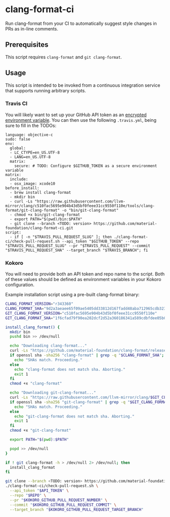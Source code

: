 # clang-format-ci

Run clang-format from your CI to automatically suggest style changes in PRs as in-line comments.

## Prerequisites

This script requires `clang-format` and `git clang-format`.

## Usage

This script is intended to be invoked from a continuous integration service that supports running
arbitrary scripts.

### Travis CI

You will likely want to set up your GitHub API token as an
[encrypted environment variable](https://docs.travis-ci.com/user/environment-variables/#defining-encrypted-variables-in-travisyml).
You can then use the following `.travis.yml`, being sure to fill in the TODOs:

```
language: objective-c
sudo: false
env:
  global:
  - LC_CTYPE=en_US.UTF-8
  - LANG=en_US.UTF-8
  matrix:
    secure: # TODO: Configure $GITHUB_TOKEN as a secure environment variable
matrix:
  include:
  - osx_image: xcode10
before_install:
  - brew install clang-format
  - mkdir bin
  - curl -Ls "https://raw.githubusercontent.com/llvm-mirror/clang/c510fac5695e904b43d5bf0feee31cc9550f110e/tools/clang-format/git-clang-format" -o "bin/git-clang-format"
  - chmod +x bin/git-clang-format
  - export PATH="$(pwd)/bin:$PATH"
  - git clone --branch <TODO: version> https://github.com/material-foundation/clang-format-ci.git
script:
  - if [ -n "$TRAVIS_PULL_REQUEST_SLUG" ]; then ./clang-format-ci/check-pull-request.sh --api_token "$GITHUB_TOKEN" --repo "$TRAVIS_PULL_REQUEST_SLUG" --pr "$TRAVIS_PULL_REQUEST" --commit "$TRAVIS_PULL_REQUEST_SHA" --target_branch "$TRAVIS_BRANCH"; fi
```

### Kokoro

You will need to provide both an API token and repo name to the script. Both of these values should
be defined as environment variables in your Kokoro configuration.

Example installation script using a pre-built clang-format binary:

```bash
CLANG_FORMAT_VERSION="r343360"
CLANG_FORMAT_SHA="9d2a3aeaee65f09ae5405dd33812d167fadd48aba712965cdb3238e5d8837255"
GIT_CLANG_FORMAT_VERSION="c510fac5695e904b43d5bf0feee31cc9550f110e"
GIT_CLANG_FORMAT_SHA="1f6cfad79f90ea202dcf2d52a360186341a589cdbfdee05b0e7694f912aa9820"

install_clang_format() {
  mkdir bin
  pushd bin >> /dev/null

  echo "Downloading clang-format..."
  curl -Ls "https://github.com/material-foundation/clang-format/releases/download/$CLANG_FORMAT_VERSION/clang-format" -o "clang-format"
  if openssl sha -sha256 "clang-format" | grep -q "$CLANG_FORMAT_SHA"; then
    echo "SHAs match. Proceeding."
  else
    echo "clang-format does not match sha. Aborting."
    exit 1
  fi
  chmod +x "clang-format"

  echo "Downloading git-clang-format..."
  curl -Ls "https://raw.githubusercontent.com/llvm-mirror/clang/$GIT_CLANG_FORMAT_VERSION/tools/clang-format/git-clang-format" -o "git-clang-format"
  if openssl sha -sha256 "git-clang-format" | grep -q "$GIT_CLANG_FORMAT_SHA"; then
    echo "SHAs match. Proceeding."
  else
    echo "git-clang-format does not match sha. Aborting."
    exit 1
  fi
  chmod +x "git-clang-format"

  export PATH="$(pwd):$PATH"

  popd >> /dev/null
}

if ! git clang-format -h > /dev/null 2> /dev/null; then
  install_clang_format
fi

git clone --branch <TODO: version> https://github.com/material-foundation/clang-format-ci.git
./clang-format-ci/check-pull-request.sh \
  --api_token "$API_TOKEN" \
  --repo "$REPO" \
  --pr "$KOKORO_GITHUB_PULL_REQUEST_NUMBER" \
  --commit "$KOKORO_GITHUB_PULL_REQUEST_COMMIT" \
  --target_branch "$KOKORO_GITHUB_PULL_REQUEST_TARGET_BRANCH"
```

